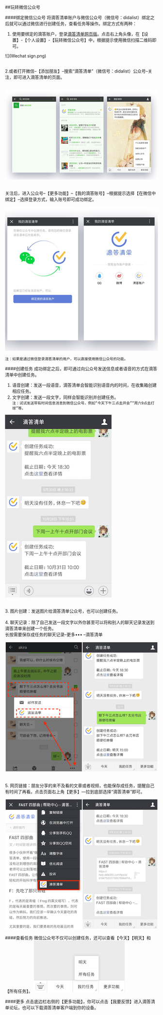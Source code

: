 ##玩转微信公众号

####绑定微信公众号
将滴答清单账户与微信公众号（微信号：didalist）绑定之后就可以通过微信进行创建任务，查看任务等操作。绑定方式有两种： 

1.  使用要绑定的滴答账户，登录[滴答清单网页版](www.dida365.com)。点击右上角头像，在【设置】-【个人设置】-【玩转微信公众号】中，根据提示使用微信扫描二维码即可。

![](Wechat sign.png)

<br>2.或者打开微信–【添加朋友】–搜索“滴答清单”（微信号：didalist）公众号–关注，即可进入滴答清单的页面。

<br >![](one.jpg)

<br/>关注后，进入公众号–【更多功能】–【我的滴答账号】–根据提示选择【在微信中绑定】–选择登录方式，输入账号即可成功绑定。 

![](weixin.png)

`注：如果是通过微信登录滴答清单的用户，可以直接使用微信公众号的功能。`

####创建任务
成功绑定之后，即可通过向公众号发送信息或者语音的方式在滴答清单中创建任务。   

1. 语音创建：发送一段语音，滴答清单会智能识别语音内的时间，在收集箱创建相应任务。  
2. 文字创建：发送一段文字，同样会智能识别并创建任务。  
`注：试试发送带有时间信息消息到微信公众号，例如“今天下午三点去开会”“周六9点去打球”等。`

![](Wechat_task0.png)

<br>3. 图片创建：发送图片给滴答清单公众号，也可以创建任务。  
<br>4. 聊天记录：除了自己发送一段文字以外你甚至可以将和别人的聊天记录发送到滴答清单来创建一个任务。  <br/>长按需要保存成任务的聊天记录–更多••• –滴答清单

![](Wechat_task.png)

<br>5. 网页链接：朋友分享的来不及看的文章或者视频，也能保存成任务，提醒自己有时间了再看。点击页面右上角【更多】—拉到底部选择“滴答清单”即可。

![](Wechat_URL.png)

####查看任务
微信公众号不仅可以创建任务，还可以查看【今天】【明天】和【所有任务】。
<img src="../images/wx6.png" width="300"/>

####更多
点击底边栏右侧的【更多功能】，你可以点击【我要反馈】进入滴答清单论坛，也可以下载滴答清单客户端到你的设备。


